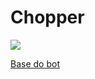 # Chopper

<img src="https://avatars.githubusercontent.com/u/111914578?s=400&u=3784891351026b40af6c04e2f05d8386de2d2603&v=4" />

<a href="https://github.com/luizmatheus11/BaseBotTS" >Base do bot</a>
